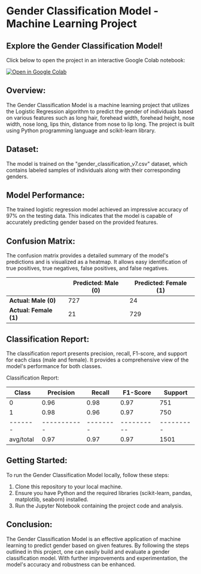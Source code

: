 # Gender Classification Model - Machine Learning Project

## Explore the Gender Classification Model!
Click below to open the project in an interactive Google Colab notebook:

[![Open in Google Colab](https://colab.research.google.com/assets/colab-badge.svg)](https://colab.research.google.com/github/Timmapuram-Karthik/Gender-Classification-ML/blob/main/Gender%20Classification.ipynb)

## Overview:
The Gender Classification Model is a machine learning project that utilizes the Logistic Regression algorithm to predict the gender of individuals based on various features such as long hair, forehead width, forehead height, nose width, nose long, lips thin,	distance from nose to lip long. The project is built using Python programming language and scikit-learn library.

## Dataset:

The model is trained on the "gender_classification_v7.csv" dataset, which contains labeled samples of individuals along with their corresponding genders.

## Model Performance:

The trained logistic regression model achieved an impressive accuracy of 97% on the testing data. This indicates that the model is capable of accurately predicting gender based on the provided features.

## Confusion Matrix:

The confusion matrix provides a detailed summary of the model's predictions and is visualized as a heatmap. It allows easy identification of true positives, true negatives, false positives, and false negatives.

|                | Predicted: Male (0) | Predicted: Female (1) |
|----------------|---------------------|-----------------------|
| **Actual: Male (0)** |       727           |          24           |
| **Actual: Female (1)** |        21           |          729          |

## Classification Report:

The classification report presents precision, recall, F1-score, and support for each class (male and female). It provides a comprehensive view of the model's performance for both classes.

Classification Report:

| Class | Precision | Recall | F1-Score | Support |
|-------|-----------|--------|----------|---------|
|   0   |   0.96    |  0.98  |   0.97   |   751   |
|   1   |   0.98    |  0.96  |   0.97   |   750   |
|-------|-----------|--------|----------|---------|
|  avg/total  |   0.97    |  0.97  |   0.97   |  1501   |

## Getting Started:

To run the Gender Classification Model locally, follow these steps:

1. Clone this repository to your local machine.
2. Ensure you have Python and the required libraries (scikit-learn, pandas, matplotlib, seaborn) installed.
3. Run the Jupyter Notebook containing the project code and analysis.

## Conclusion:

The Gender Classification Model is an effective application of machine learning to predict gender based on given features. By following the steps outlined in this project, one can easily build and evaluate a gender classification model. With further improvements and experimentation, the model's accuracy and robustness can be enhanced.
